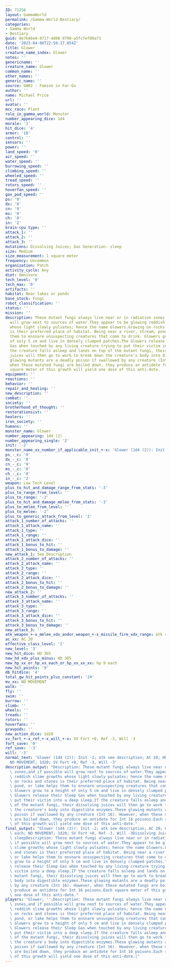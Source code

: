 ```yaml
---
ID: 71256
layout: GammaWorld
permalink: /Gamma-World-Bestiary/
categories:
- Gamma World
- Bestiary
guid: 8e7646e9-8717-4d08-9790-a5fcfef89a73
date: '2023-04-06T22:58:17.054Z'
title: Glower
creature_name_index: Glower
notes: ''
genericname: ''
creature_name: Glower
common_name: ''
other_names: ''
generic_name: ''
source: GW02 - Famine in Far-Go
author: ''
name: Michael Price
url: ''
avatar: ''
mcc_race: Plant
role_in_gamma_world: Monster
number_appearing_dice: 1d4
morale: '1'
hit_dice: '4'
armor: '10'
control: ''
sensors: ''
power: ''
land_speed: '0'
air_speed: ''
water_speed: ''
burrowing_speed: ''
climbing_speed: ''
wheeled_speed: ''
tread_speed: ''
rotors_speed: ''
hoverfan_speed: ''
gav_pod_speed: ''
ps: '0'
dx: '0'
cn: '9'
ms: '0'
ch: '0'
in: '2'
brain-cpu type: ''
attack_1: ''
attack_2: ''
attack_3: ''
mutations: Dissolving Juices; Gas Generation- sleep
size: Medium
size_measurement: 1 square meter
frequency: Uncommon
organization: Patch
activity_cycle: Any
diet: Omnivore
tech_level: '0'
tech_max: '0'
artifacts: ''
habitat: Near lakes or ponds
base_stock: Fungi
robot_classification: ''
status: ''
mission: ''
description: These mutant fungi always live near or in radiation zones,and if possible
  will grow next to sources of water.They appear to be glowing reddish slime growths
  whose light slowly pulsates; hence the name Glowers.Growing on rocks and stones
  is their preferred place of habitat. Being near a river, stream, pond, or lake helps
  them to ensnare unsuspecting creatures that come to drink. Glowers grow to a height
  of only 5 cm and live in densely clumped patches.The Glowers release their Sleep
  Gas when touched by any living creature trying to put their victim into a deep sleep.If
  the creature falls asleep and lands on top of the mutant fungi, their dissolving
  juices will then go to work to break down the creature's body into digestible enzymes.These
  glowing mutants are a deadly poison if swallowed by any creature (Int 16). However,
  when these mutated fungi are boiled down, they produce an antidote for Int 16 poisons.Each
  square meter of this growth will yield one dose of this anti-dote.
equipment: ''
reactions: ''
behavior: ''
repair_and_healing: ''
new_description: ''
combat: ''
society: ''
brotherhood_of_thought: ''
restorationsist: ''
healers: ''
iron_society: ''
humans: ''
monster_name: Glower
number_appearing: 1d4 (2)
number_appearing_single: '2'
init: '-2'
monster_name_xx_number_if_applicable_init_+-x: 'Glower (1d4 (2)): Init -2'
ps_-_c: '0'
dx_-_c: '0'
cn_-_c: '9'
ms_-_c: '0'
ch_-_c: '0'
in_-_c: '2'
weapon: Low Tech Level
plus_to_hit_and_damage_range_from_stats: '-3'
plus_to_range_from_level: ''
plus_to_range: '-2'
plus_to_hit_and_damage_melee_from_stats: '-3'
plus_to_melee_from_level: ''
plus_to_melee: '-2'
plus_to_generic_attack_from_level: '1'
attack_1_number_of_attacks: ''
attack_1_attack_name: ''
attack_1_type: ''
attack_1_range: ''
attack_1_attack_dice: ''
attack_1_bonus_to_hit: ''
attack_1_bonus_to_damage: ''
new_attack_1: See Description
attack_2_number_of_attacks: ''
attack_2_attack_name: ''
attack_2_type: ''
attack_2_range: ''
attack_2_attack_dice: ''
attack_2_bonus_to_hit: ''
attack_2_bonus_to_damage: ''
new_attack_2: ''
attack_3_number_of_attacks: ''
attack_3_attack_name: ''
attack_3_type: ''
attack_3_range: ''
attack_3_attack_dice: ''
attack_3_bonus_to_hit: ''
attack_3_bonus_to_damage: ''
new_attack_3: ''
atk_weapon_+-x_melee_xdx_andor_weapon_+-x_missile_fire_xdx_range: atk see description
ac_xx: AC 20
effective_class_level: '2'
new_level: '3'
new_hit_dice: HD 3D5
new_hd_xdx_plus_minus: HD 3D5
new_hp_xx_or_hp_xx_each_or_hp_xx_xx_xx: hp 9 each
new_hit_points: '9'
d6_hitdice: '4'
total_gw_hit_points_plus_constant: '24'
mv_xx: NO MOVEMENT
walk: ''
fly: ''
swim: ''
burrow: ''
climb: ''
wheels: ''
treads: ''
rotors: ''
hoverfans: ''
gravpods: ''
new_action_dice: 1d20
sv_fort_+-x_ref_+-x_will_+-x: SV Fort +0, Ref -3, Will -3
fort_save: '0'
ref_save: '-3'
will: '-3'
normal_text: 'Glower (1d4 (2)): Init -2; atk see description; AC 20; HD 3D5 hp 9 each;
  NO MOVEMENT; 1d20; SV Fort +0, Ref -3, Will -3'
description_output: "Description: These mutant fungi always live near or in radiation\
  \ zones,and if possible will grow next to sources of water.They appear to be glowing\
  \ reddish slime growths whose light slowly pulsates; hence the name Glowers.Growing\
  \ on rocks and stones is their preferred place of habitat. Being near a river, stream,\
  \ pond, or lake helps them to ensnare unsuspecting creatures that come to drink.\
  \ Glowers grow to a height of only 5 cm and live in densely clumped patches.The\
  \ Glowers release their Sleep Gas when touched by any living creature trying to\
  \ put their victim into a deep sleep.If the creature falls asleep and lands on top\
  \ of the mutant fungi, their dissolving juices will then go to work to break down\
  \ the creature's body into digestible enzymes.These glowing mutants are a deadly\
  \ poison if swallowed by any creature (Int 16). However, when these mutated fungi\
  \ are boiled down, they produce an antidote for Int 16 poisons.Each square meter\
  \ of this growth will yield one dose of this anti-dote."
final_output: "Glower (1d4 (2)): Init -2; atk see description; AC 20; HD 3D5 hp 9\
  \ each; NO MOVEMENT; 1d20; SV Fort +0, Ref -3, Will -3Dissolving Juices; Gas Generation-\
  \ sleepDescription: These mutant fungi always live near or in radiation zones,and\
  \ if possible will grow next to sources of water.They appear to be glowing reddish\
  \ slime growths whose light slowly pulsates; hence the name Glowers.Growing on rocks\
  \ and stones is their preferred place of habitat. Being near a river, stream, pond,\
  \ or lake helps them to ensnare unsuspecting creatures that come to drink. Glowers\
  \ grow to a height of only 5 cm and live in densely clumped patches.The Glowers\
  \ release their Sleep Gas when touched by any living creature trying to put their\
  \ victim into a deep sleep.If the creature falls asleep and lands on top of the\
  \ mutant fungi, their dissolving juices will then go to work to break down the creature's\
  \ body into digestible enzymes.These glowing mutants are a deadly poison if swallowed\
  \ by any creature (Int 16). However, when these mutated fungi are boiled down, they\
  \ produce an antidote for Int 16 poisons.Each square meter of this growth will yield\
  \ one dose of this anti-dote."
players: "Glower; '';Description: These mutant fungi always live near or in radiation\
  \ zones,and if possible will grow next to sources of water.They appear to be glowing\
  \ reddish slime growths whose light slowly pulsates; hence the name Glowers.Growing\
  \ on rocks and stones is their preferred place of habitat. Being near a river, stream,\
  \ pond, or lake helps them to ensnare unsuspecting creatures that come to drink.\
  \ Glowers grow to a height of only 5 cm and live in densely clumped patches.The\
  \ Glowers release their Sleep Gas when touched by any living creature trying to\
  \ put their victim into a deep sleep.If the creature falls asleep and lands on top\
  \ of the mutant fungi, their dissolving juices will then go to work to break down\
  \ the creature's body into digestible enzymes.These glowing mutants are a deadly\
  \ poison if swallowed by any creature (Int 16). However, when these mutated fungi\
  \ are boiled down, they produce an antidote for Int 16 poisons.Each square meter\
  \ of this growth will yield one dose of this anti-dote.|"
---
```

</br>